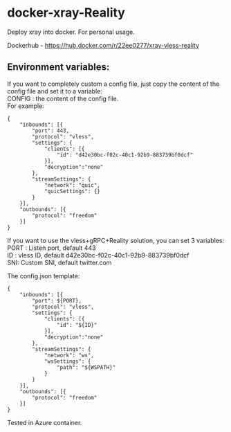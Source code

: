 # docker-xray-Reality
Deploy xray into docker. For personal usage.

Dockerhub - https://hub.docker.com/r/22ee0277/xray-vless-reality


##  Environment variables:  
If you want to completely custom a config file, just copy the content of the config file and set it to a variable:  
CONFIG : the content of the config file.    
For example:
```
{
    "inbounds": [{
        "port": 443,
        "protocol": "vless",
        "settings": {
            "clients": [{
                "id": "d42e30bc-f02c-40c1-92b9-883739bf0dcf"
            }],
            "decryption":"none"
        },
        "streamSettings": {
            "network": "quic",
            "quicSettings": {}
        }
    }],
    "outbounds": [{
        "protocol": "freedom"
    }]
}
```
If you want to use the vless+gRPC+Reality solution, you can set 3 variables:  
PORT : Listen port, default 443  
ID : vless ID, default d42e30bc-f02c-40c1-92b9-883739bf0dcf  
SNI: Custom SNI, default twitter.com

The config.json template:  
```
{
    "inbounds": [{
        "port": ${PORT},
        "protocol": "vless",
        "settings": {
            "clients": [{
                "id": "${ID}"
            }],
            "decryption":"none"
        },
        "streamSettings": {
            "network": "ws",
            "wsSettings": {
                "path": "${WSPATH}"
            }
        }
    }],
    "outbounds": [{
        "protocol": "freedom"
    }]
}
```

Tested in Azure container.

